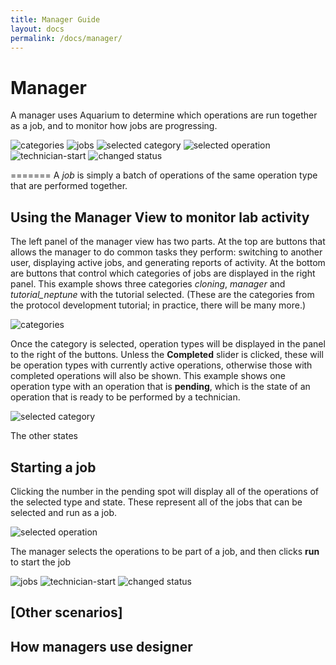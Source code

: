 ```yaml
---
title: Manager Guide
layout: docs
permalink: /docs/manager/
---
```

# Manager

A manager uses Aquarium to determine which operations are run together as a job, and to monitor how jobs are progressing.

![categories](images/category-list.png)
![jobs](images/scheduled-job.png)
![selected category](images/selected-category.png)
![selected operation](images/selected-operation.png)
![technician-start](images/technician-start.png)
![changed status](images/updated-status.png)

=======
A *job* is simply a batch of operations of the same operation type that are performed together.

## Using the Manager View to monitor lab activity

The left panel of the manager view has two parts.
At the top are buttons that allows the manager to do common tasks they perform: switching to another user, displaying active jobs, and generating reports of activity.
At the bottom are buttons that control which categories of jobs are displayed in the right panel.
This example shows three categories *cloning*, *manager* and *tutorial_neptune* with the tutorial selected.
(These are the categories from the protocol development tutorial; in practice, there will be many more.)

![categories](images/category-list.png)

Once the category is selected, operation types will be displayed in the panel to the right of the buttons.
Unless the **Completed** slider is clicked, these will be operation types with currently active operations, otherwise those with completed operations will also be shown.
This example shows one operation type with an operation that is **pending**, which is the state of an operation that is ready to be performed by a technician.

![selected category](images/selected-category.png)

The other states

## Starting a job

Clicking the number in the pending spot will display all of the operations of the selected type and state.
These represent all of the jobs that can be selected and run as a job.


![selected operation](images/selected-operation.png)

The manager selects the operations to be part of a job, and then clicks **run** to start the job

![jobs](images/scheduled-job.png)
![technician-start](images/technician-start.png)
![changed status](images/updated-status.png)

## [Other scenarios]

## How managers use designer

